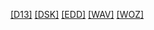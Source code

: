 [[D13]]([D13]/index.html)
[[DSK]]([DSK]/index.html)
[[EDD]]([EDD]/index.html)
[[WAV]]([WAV]/index.html)
[[WOZ]]([WOZ]/index.html)
